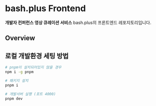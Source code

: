 # bash.plus Frontend

**개발자 컨퍼런스 영상 큐레이션 서비스** bash.plus의 프론트엔드 레포지토리입니다.

## Overview

## 로컬 개발환경 세팅 방법

```sh
# pnpm이 설치되어있지 않을 경우
npm i -g pnpm

# 패키지 설치
pnpm i

# 개발서버 실행 (포트 4000)
pnpm dev
```
